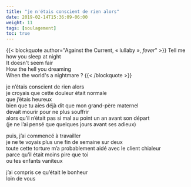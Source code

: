 ```yaml
---
title: "je n'étais conscient de rien alors"
date: 2019-02-14T15:36:09-06:00
weight: 11
tags: [soulagement]
toc: true
---
```


{{< blockquote author="Against the Current,  « lullaby », *fever*" >}}
Tell me how you sleep at night  
It doesn't seem fair  
How the hell you dreaming  
When the world's a nightmare ?
{{< /blockquote >}}

je n’étais conscient de rien alors  
je croyais que cette douleur était normale  
que j’étais heureux  
bien que tu aies déjà dit que mon grand-père maternel  
devait mourir pour ne plus souffrir  
alors qu’il n’était pas si mal au point un an avant son départ  
(je ne l’ai pensé que quelques jours avant ses adieux)  

puis, j’ai commencé à travailler  
je ne te voyais plus une fin de semaine sur deux  
toute cette torture m’a probablement aidé avec le client chialeur  
parce qu’il était moins pire que toi  
ou tes enfants vaniteux  

j’ai compris ce qu’était le bonheur  
loin de vous 